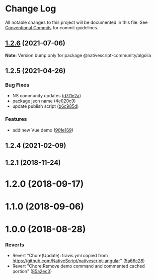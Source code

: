 # Change Log

All notable changes to this project will be documented in this file.
See [Conventional Commits](https://conventionalcommits.org) for commit guidelines.

## [1.2.6](https://github.com/nativescript-community/algolia/compare/v1.2.5...v1.2.6) (2021-07-06)

**Note:** Version bump only for package @nativescript-community/algolia





## 1.2.5 (2021-04-26)


### Bug Fixes

* NS community updates ([d7f1e2a](https://github.com/nativescript-community/algolia/commit/d7f1e2acf91e3280176609895c34abe9f8272927))
* package json name ([4e020c9](https://github.com/nativescript-community/algolia/commit/4e020c9867ebd7319f85450932d0b567aa0bae47))
* update publish script ([b6c985d](https://github.com/nativescript-community/algolia/commit/b6c985dd337127bd98be91549ee3de4e533050d8))


### Features

* add new Vue demo ([90fe169](https://github.com/nativescript-community/algolia/commit/90fe169b45adaa97850a09ae6d4dd6dd55540f5b))



## 1.2.4 (2021-02-09)



## 1.2.1 (2018-11-24)



# 1.2.0 (2018-09-17)



# 1.1.0 (2018-09-06)



# 1.0.0 (2018-08-28)


### Reverts

* Revert "Chore(Update): travis.yml copied from https://github.com/NativeScript/nativescript-angular" ([5a66c28](https://github.com/nativescript-community/algolia/commit/5a66c28252a1fdbae0b44a8f37e2b405f0223e71))
* Revert "Chore:Remove demo command and commented cached portion" ([85a2ec3](https://github.com/nativescript-community/algolia/commit/85a2ec3173026392daf3e260194be6aba0550c81))
